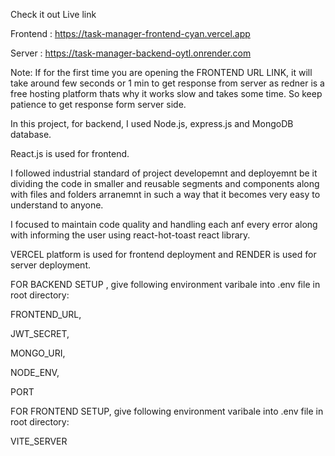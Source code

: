 
Check it out Live link  

Frontend : https://task-manager-frontend-cyan.vercel.app

Server : https://task-manager-backend-oytl.onrender.com

Note: If for the first time you are opening the FRONTEND URL LINK, it will take around few seconds or 1 min to get response from server as redner is a free hosting platform thats why it works slow and takes some time.
So keep patience to get response form server side.

In this project, for backend, I used Node.js, express.js and MongoDB database. 

React.js is used for frontend. 

I followed industrial standard of project developemnt and deployemnt be it dividing the code in smaller and reusable segments and components along with files and folders arranemnt in such a way that it becomes very easy to 
understand to anyone.

I focused to maintain code quality and handling each anf every error along with informing the user using react-hot-toast react library.

VERCEL platform is used for frontend deployment and RENDER is used for server deployment.

FOR BACKEND SETUP , give following environment varibale into .env file in root directory:

FRONTEND_URL, 

JWT_SECRET, 

MONGO_URI, 

NODE_ENV, 

PORT

FOR FRONTEND SETUP, give following environment varibale into .env file in root directory:

VITE_SERVER


